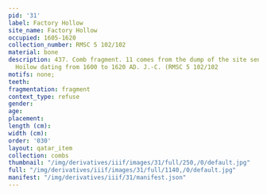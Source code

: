 ```yaml
---
pid: '31'
label: Factory Hollow
site_name: Factory Hollow
occupied: 1605-1620
collection_number: RMSC 5 102/102
material: bone
description: 437. Comb fragment. 11 comes from the dump of the site seneca factory
  Hoilow dating from 1600 to 1620 AD. J.-C. (RMSC 5 102/102
motifs: none;
teeth:
fragmentation: fragment
context_type: refuse
gender:
age:
placement:
length (cm):
width (cm):
order: '030'
layout: qatar_item
collection: combs
thumbnail: "/img/derivatives/iiif/images/31/full/250,/0/default.jpg"
full: "/img/derivatives/iiif/images/31/full/1140,/0/default.jpg"
manifest: "/img/derivatives/iiif/31/manifest.json"
---
```

